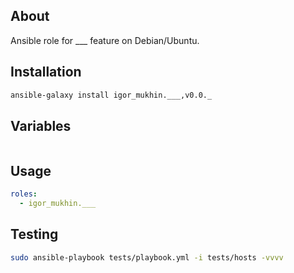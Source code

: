 About
-----

Ansible role for ___ feature on Debian/Ubuntu.

Installation
------------
```bash
ansible-galaxy install igor_mukhin.___,v0.0._
```

Variables
---------

```yml

```

Usage
-----

```yml
roles:
  - igor_mukhin.___
```

Testing
-------

```bash
sudo ansible-playbook tests/playbook.yml -i tests/hosts -vvvv
```
